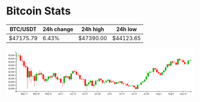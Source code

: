 # Bitcoin Stats

BTC/USDT|24h change|24h high|24h low|
|---|---|---|---|
|$47175.79|6.43%|$47390.00|$44123.65|

<img src="./chart.svg">
